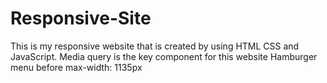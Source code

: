 # Responsive-Site
This is my responsive website that is created by using HTML CSS and JavaScript. 
Media query is the key component for this website
Hamburger menu before max-width: 1135px
